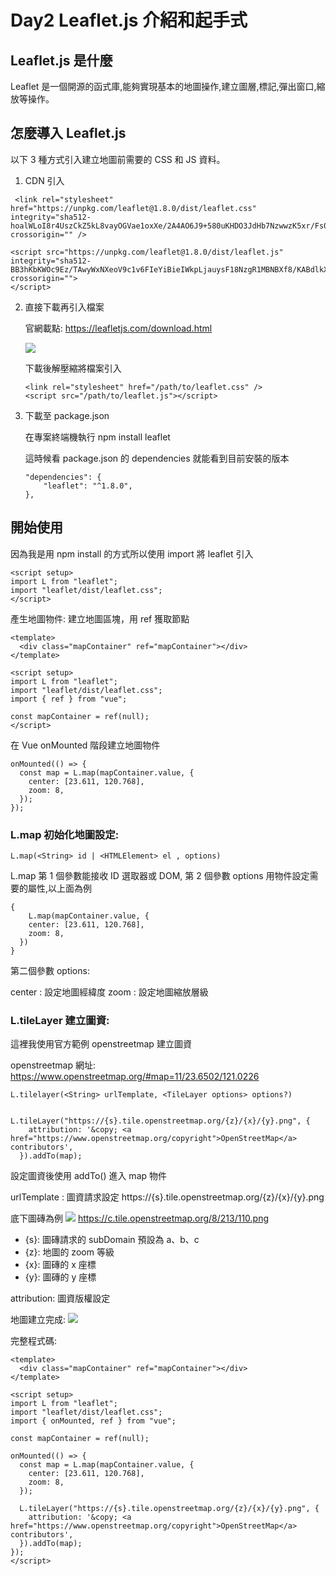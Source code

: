 # Day2 Leaflet.js 介紹和起手式

## Leaflet.js 是什麼

Leaflet 是一個開源的函式庫,能夠實現基本的地圖操作,建立圖層,標記,彈出窗口,縮放等操作。

## 怎麼導入 Leaflet.js

以下 3 種方式引入建立地圖前需要的 CSS 和 JS 資料。

1. CDN 引入

```javascript!
 <link rel="stylesheet" href="https://unpkg.com/leaflet@1.8.0/dist/leaflet.css" integrity="sha512-hoalWLoI8r4UszCkZ5kL8vayOGVae1oxXe/2A4AO6J9+580uKHDO3JdHb7NzwwzK5xr/Fs0W40kiNHxM9vyTtQ==" crossorigin="" />

<script src="https://unpkg.com/leaflet@1.8.0/dist/leaflet.js" integrity="sha512-BB3hKbKWOc9Ez/TAwyWxNXeoV9c1v6FIeYiBieIWkpLjauysF18NzgR1MBNBXf8/KABdlkX68nAhlwcDFLGPCQ==" crossorigin="">
</script>
```

2. 直接下載再引入檔案

   官網載點: https://leafletjs.com/download.html

   ![](https://i.imgur.com/u3aio4O.png)

   下載後解壓縮將檔案引入

   ```javascript!
   <link rel="stylesheet" href="/path/to/leaflet.css" />
   <script src="/path/to/leaflet.js"></script>
   ```

3. 下載至 package.json

   在專案終端機執行 npm install leaflet

   這時候看 package.json 的 dependencies 就能看到目前安裝的版本

   ```javascript!
   "dependencies": {
       "leaflet": "^1.8.0",
   },
   ```

## 開始使用

因為我是用 npm install 的方式所以使用 import 將 leaflet 引入

```javascript!
<script setup>
import L from "leaflet";
import "leaflet/dist/leaflet.css";
</script>
```

產生地圖物件:
建立地圖區塊，用 ref 獲取節點

```htmlmixed!
<template>
  <div class="mapContainer" ref="mapContainer"></div>
</template>
```

```javascript!
<script setup>
import L from "leaflet";
import "leaflet/dist/leaflet.css";
import { ref } from "vue";

const mapContainer = ref(null);
</script>
```

在 Vue onMounted 階段建立地圖物件

```javascript!
onMounted(() => {
  const map = L.map(mapContainer.value, {
    center: [23.611, 120.768],
    zoom: 8,
  });
});

```

### L.map 初始化地圖設定:

    L.map(<String> id | <HTMLElement> el , options)

L.map 第 1 個參數能接收 ID 選取器或 DOM, 第 2 個參數 options 用物件設定需要的屬性,以上面為例

```javascript!
{
    L.map(mapContainer.value, {
    center: [23.611, 120.768],
    zoom: 8,
  })
}
```

第二個參數 options:

center : 設定地圖經緯度
zoom : 設定地圖縮放層級

### L.tileLayer 建立圖資:

這裡我使用官方範例 openstreetmap 建立圖資

openstreetmap 網址: https://www.openstreetmap.org/#map=11/23.6502/121.0226

    L.tilelayer(<String> urlTemplate, <TileLayer options> options?)

```javascript!

L.tileLayer("https://{s}.tile.openstreetmap.org/{z}/{x}/{y}.png", {
    attribution: '&copy; <a href="https://www.openstreetmap.org/copyright">OpenStreetMap</a> contributors',
  }).addTo(map);

```

設定圖資後使用 addTo() 進入 map 物件

urlTemplate : 圖資請求設定 https://{s}.tile.openstreetmap.org/{z}/{x}/{y}.png

底下圖磚為例
![](https://i.imgur.com/ITRkzxX.png)
https://c.tile.openstreetmap.org/8/213/110.png

- {s}: 圖磚請求的 subDomain 預設為 a、b、c
- {z}: 地圖的 zoom 等級
- {x}: 圖磚的 x 座標
- {y}: 圖磚的 y 座標

attribution: 圖資版權設定

地圖建立完成:
![](https://i.imgur.com/htNtwnt.png)

完整程式碼:

```htmlmixed!
<template>
  <div class="mapContainer" ref="mapContainer"></div>
</template>
```

```javascript!
<script setup>
import L from "leaflet";
import "leaflet/dist/leaflet.css";
import { onMounted, ref } from "vue";

const mapContainer = ref(null);

onMounted(() => {
  const map = L.map(mapContainer.value, {
    center: [23.611, 120.768],
    zoom: 8,
  });

  L.tileLayer("https://{s}.tile.openstreetmap.org/{z}/{x}/{y}.png", {
    attribution: '&copy; <a href="https://www.openstreetmap.org/copyright">OpenStreetMap</a> contributors',
  }).addTo(map);
});
</script>
```
